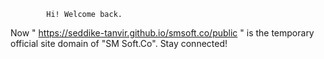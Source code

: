             Hi! Welcome back.

Now " https://seddike-tanvir.github.io/smsoft.co/public " is the temporary official site domain of "SM Soft.Co".
            Stay connected!

